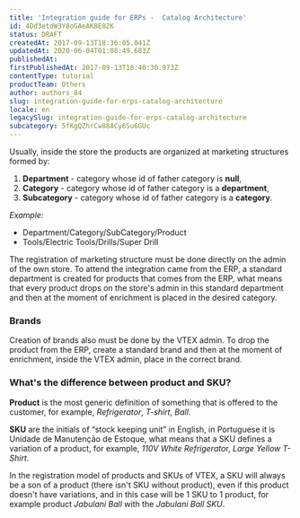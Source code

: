 ```yaml
---
title: 'Integration guide for ERPs -  Catalog Architecture'
id: 4Dd3etdW3Y8oGAeAK8E82K
status: DRAFT
createdAt: 2017-09-13T18:36:05.041Z
updatedAt: 2020-06-04T01:08:49.683Z
publishedAt: 
firstPublishedAt: 2017-09-13T18:40:30.973Z
contentType: tutorial
productTeam: Others
author: authors_84
slug: integration-guide-for-erps-catalog-architecture
locale: en
legacySlug: integration-guide-for-erps-catalog-architecture
subcategory: 5fKgQZhrCw88ACy6Su6GUc
---
```


Usually, inside the store the products are organized at marketing structures formed by:

1. **Department** - category whose id of father category is **null**,
2. **Category** - category whose id of father category is a **department**,
3. **Subcategory** - category whose id of father category is a **category**.

_Example:_

* Department/Category/SubCategory/Product
* Tools/Electric Tools/Drills/Super Drill

The registration of marketing structure must be done directly on the admin of the own store. To attend the integration came from the ERP, a standard department is created for products that comes from the ERP, what means that every product drops on the store's admin in this standard department and then at the moment of enrichment is placed in the desired category. 

### Brands

Creation of brands also must be done by the VTEX admin. To drop the product from the ERP, create a standard brand and then at the moment of enrichment, inside the VTEX admin, place in the correct brand.


### What's the difference between product and SKU?

**Product** is the most generic definition of something that is offered to the customer, for example, *Refrigerator*, *T-shirt*, *Ball*.

**SKU** are the initials of “stock keeping unit” in English, in Portuguese it is Unidade de Manutenção de Estoque, what means that a SKU defines a variation of a product, for example, *110V White Refrigerato*r, *Large Yellow T-Shirt*.

In the registration model of products and SKUs of VTEX, a SKU will always be a son of a product (there isn't SKU without product), even if this product doesn't have variations, and in this case will be 1 SKU to 1 product, for example product *Jabulani Ball* with the *Jabulani Ball SKU*.
